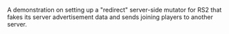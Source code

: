 A demonstration on setting up a "redirect" server-side mutator for RS2 that fakes its server advertisement data and sends joining players to another server.
